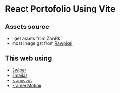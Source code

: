 # React Portofolio Using Vite

## Assets source

- I get assets from [ZainRk](https://github.com/ZainRk/portfolio-starter)
- most image get from [Rawpixel](https://rawpixel.com)

## This web using
- [Swiper](https://swiperjs.com/)
- [EmailJs](https://www.emailjs.com/)
- [Iconscout](https://iconscout.com/unicons)
- [Framer Motion](https://www.framer.com/motion/)